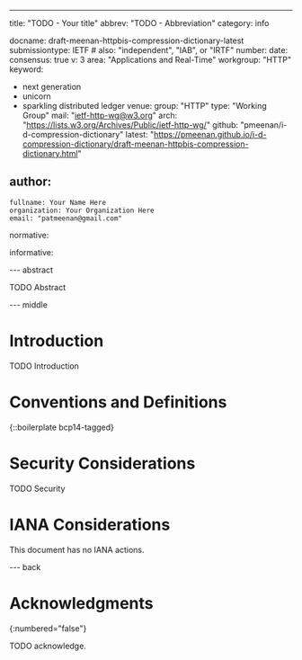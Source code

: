 ---
title: "TODO - Your title"
abbrev: "TODO - Abbreviation"
category: info

docname: draft-meenan-httpbis-compression-dictionary-latest
submissiontype: IETF  # also: "independent", "IAB", or "IRTF"
number:
date:
consensus: true
v: 3
area: "Applications and Real-Time"
workgroup: "HTTP"
keyword:
 - next generation
 - unicorn
 - sparkling distributed ledger
venue:
  group: "HTTP"
  type: "Working Group"
  mail: "ietf-http-wg@w3.org"
  arch: "https://lists.w3.org/Archives/Public/ietf-http-wg/"
  github: "pmeenan/i-d-compression-dictionary"
  latest: "https://pmeenan.github.io/i-d-compression-dictionary/draft-meenan-httpbis-compression-dictionary.html"

author:
 -
    fullname: Your Name Here
    organization: Your Organization Here
    email: "patmeenan@gmail.com"

normative:

informative:


--- abstract

TODO Abstract


--- middle

# Introduction

TODO Introduction


# Conventions and Definitions

{::boilerplate bcp14-tagged}


# Security Considerations

TODO Security


# IANA Considerations

This document has no IANA actions.


--- back

# Acknowledgments
{:numbered="false"}

TODO acknowledge.
